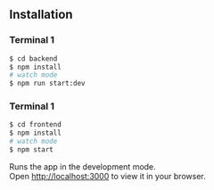 ## Installation

### Terminal 1

```bash
$ cd backend
$ npm install
# watch mode
$ npm run start:dev
```

### Terminal 1

```bash
$ cd frontend
$ npm install
# watch mode
$ npm start
```

Runs the app in the development mode.\
Open [http://localhost:3000](http://localhost:3000) to view it in your browser.